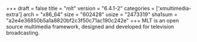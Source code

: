 +++
draft = false
title = "mlt"
version = "6.4.1-2"
categories = ['xmultimedia-extra']
arch = "x86_64"
size = "602428"
usize = "2473319"
sha1sum = "a2e4e36850b5a1a8820bf2c3f50c71ac190c242e"
+++
MLT is an open source multimedia framework, designed and developed for television broadcasting.